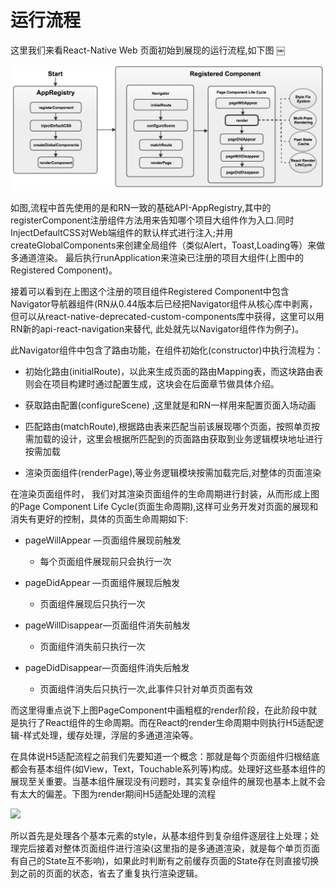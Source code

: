 # 运行流程
	
	
这里我们来看React-Native Web	页面初始到展现的运行流程,如下图
￼

![](https://github.com/rn4web/book/blob/master/chapter2/img/React_Web_Flow_A.png)



如图,流程中首先使用的是和RN一致的基础API-AppRegistry,其中的registerComponent注册组件方法用来告知哪个项目大组件作为入口.同时InjectDefaultCSS对Web端组件的默认样式进行注入;并用createGlobalComponents来创建全局组件（类似Alert，Toast,Loading等）来做多通道渲染。 最后执行runApplication来渲染已注册的项目大组件(上图中的Registered Component)。

接着可以看到在上图这个注册的项目组件Registered Component中包含Navigator导航器组件(RN从0.44版本后已经把Navigator组件从核心库中剥离，但可以从react-native-deprecated-custom-components库中获得，这里可以用RN新的api-react-navigation来替代, 此处就先以Navigator组件作为例子)。

此Navigator组件中包含了路由功能，在组件初始化(constructor)中执行流程为：

* 	 初始化路由(initialRoute)，以此来生成页面的路由Mapping表，而这块路由表则会在项目构建时通过配置生成，这块会在后面章节做具体介绍。

* 	 获取路由配置(configureScene) ,这里就是和RN一样用来配置页面入场动画
* 	 匹配路由(matchRoute),根据路由表来匹配当前该展现哪个页面，按照单页按需加载的设计，这里会根据所匹配到的页面路由获取到业务逻辑模块地址进行按需加载
* 	 渲染页面组件(renderPage),等业务逻辑模块按需加载完后,对整体的页面渲染

在渲染页面组件时， 我们对其渲染页面组件的生命周期进行封装，从而形成上图的Page Component Life Cycle(页面生命周期),这样可业务开发对页面的展现和消失有更好的控制，具体的页面生命周期如下:

* 	pageWillAppear —页面组件展现前触发
	* 每个页面组件展现前只会执行一次 	

* 	pageDidAppear —页面组件展现后触发
	*  页面组件展现后只执行一次
* 	pageWillDisappear—页面组件消失前触发
	*  页面组件消失前只执行一次
	
* 	pageDidDisappear—页面组件消失后触发
	* 页面组件消失后只执行一次,此事件只针对单页页面有效


而这里得重点说下上图PageComponent中画粗框的render阶段，在此阶段中就是执行了React组件的生命周期。而在React的render生命周期中则执行H5适配逻辑-样式处理，缓存处理，浮层的多通道渲染等。

在具体说H5适配流程之前我们先要知道一个概念：那就是每个页面组件归根结底都会有基本组件(如View，Text，Touchable系列等)构成。处理好这些基本组件的展现至关重要。当基本组件展现没有问题时，其实复杂组件的展现也基本上就不会有太大的偏差。下图为render期间H5适配处理的流程

![](https://github.com/rn4web/book/blob/master/chapter2/img/React_Web_Flow_B.png)

所以首先是处理各个基本元素的style，从基本组件到复杂组件逐层往上处理；处理完后接着对整体页面组件进行渲染(这里指的是多通道渲染，就是每个单页页面有自己的State互不影响)，如果此时判断有之前缓存页面的State存在则直接切换到之前的页面的状态，省去了重复执行渲染逻辑。






